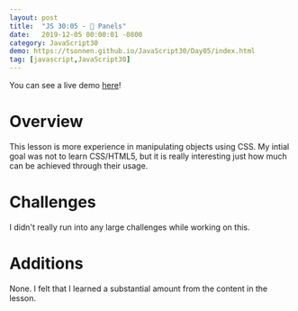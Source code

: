 ```yaml
---
layout: post
title:  "JS 30:05 - 💪 Panels"
date:   2019-12-05 00:00:01 -0800
category: JavaScript30
demo: https://tsonnen.github.io/JavaScript30/Day05/index.html
tag: [javascript,JavaScript30]
---
```


You can see a live demo [here](https://tsonnen.github.io/JavaScript30/Day05/index.html)!

# Overview

This lesson is more experience in manipulating objects using CSS. My intial goal was not to learn CSS/HTML5, but it is really interesting just how much can be achieved through their usage.

# Challenges

I didn't really run into any large challenges while working on this.

# Additions

None. I felt that I learned a substantial amount from the content in the lesson.